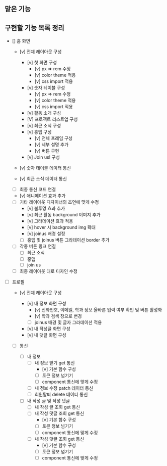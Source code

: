 ## 맡은 기능

## 구현할 기능 목록 정리

- [] 홈 화면

  - [v] 전체 레이아웃 구성

    - [v] 첫 화면 구성
      - [v] px => rem 수정
      - [v] color theme 적용
      - [v] css import 적용
    - [v] 숫자 테이블 구성
      - [v] px => rem 수정
      - [v] color theme 적용
      - [v] css import 적용
    - [v] 활동 소개 구성
    - [V] 프로젝트 리스트업 구성
    - [v] 최근 소식 구성
    - [v] 홍맵 구성
      - [v] 전체 프레임 구성
      - [v] 세부 설명 추가
      - [v] 버튼 구현
    - [v] Join us! 구성

  - [v] 숫자 테이블 데이터 통신
  - [v] 최근 소식 데이터 통신
  - [ ] 최종 통신 코드 연결

  - [v] 애니메이션 효과 추가
  - [ ] 기타 레이아웃 디자이너의 조언에 맞게 수정
    - [v] 불투명 효과 추가
    - [v] 최근 활동 background 이미지 추가
    - [v] 그라데이션 효과 적용
    - [v] hover 시 background img 확대
    - [v] joinus 배경 설정
    - [ ] 홍맵 및 joinus 버튼 그라데이션 border 추가
  - [ ] 각종 버튼 링크 연결
    - [ ] 최근 소식
    - [ ] 홍맵
    - [ ] join us
  - [ ] 최종 레이아웃 대로 디자인 수정

- [ ] 프로필

  - [v] 전체 레이아웃 구성

    - [v] 내 정보 화면 구성
      - [v] 전화번호, 이메일, 학과 정보 올바른 입력 여부 확인 및 버튼 활성화
      - [v] 학과 검색 창으로 변경
      - [ ] joinus 배경 및 글자 그라데이션 적용
    - [v] 내 작성글 화면 구성
    - [v] 내 댓글 화면 구성

  - [ ] 통신

    - [ ] 내 정보
      - [ ] 내 정보 받기 get 통신
        - [v] 기본 함수 구성
        - [ ] 토큰 정보 넘기기
        - [ ] component 통신에 맞게 수정
      - [ ] 내 정보 수정 patch 데이터 통신
      - [ ] 회원탈퇴 delete 데이터 통신
    - [ ] 내 작성 글 및 작성 댓글
      - [ ] 내 작성 글 조회 get 통신
      - [ ] 내 작성 댓글 조회 get 통신
        - [v] 기본 함수 구성
        - [ ] 토큰 정보 넘기기
        - [ ] component 통신에 맞게 수정
      - [ ] 내 작성 댓글 조회 get 통신
        - [v] 기본 함수 구성
        - [ ] 토큰 정보 넘기기
        - [ ] component 통신에 맞게 수정
